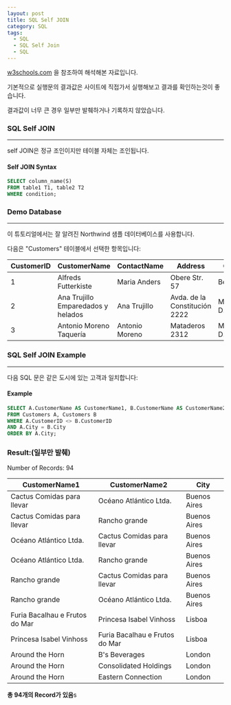 ```yaml
---
layout: post
title: SQL Self JOIN
category: SQL
tags:
  - SQL
  - SQL Self Join
  - SQL 
---
```




[w3schools.com](www.w3schools.com/sql) 을 참조하여 해석해본 자료입니다.

기본적으로 실행문의 결과값은 사이트에 직접가서 실행해보고 결과를 확인하는것이 좋습니다.

결과값이 너무 큰 경우 일부만 발췌하거나 기록하지 않았습니다.





### SQL Self JOIN

---

self JOIN은 정규 조인이지만 테이블 자체는 조인됩니다.



#### Self JOIN Syntax

```sql
SELECT column_name(S)
FROM table1 T1, table2 T2
WHERE condition;
```





### Demo Database

---

이 튜토리얼에서는 잘 알려진 Northwind 샘플 데이터베이스를 사용합니다.

다음은 "Customers" 테이블에서 선택한 항목입니다:

| CustomerID | CustomerName                       | ContactName    | Address                       | City        | PostalCode | Country |
| ---------- | ---------------------------------- | -------------- | ----------------------------- | ----------- | ---------- | ------- |
| 1          | Alfreds Futterkiste                | Maria Anders   | Obere Str. 57                 | Berlin      | 12209      | Germany |
| 2          | Ana Trujillo Emparedados y helados | Ana Trujillo   | Avda. de la Constitución 2222 | México D.F. | 05021      | Mexico  |
| 3          | Antonio Moreno Taquería            | Antonio Moreno | Mataderos 2312                | México D.F. | 05023      | Mexico  |



### SQL Self JOIN Example

---

다음 SQL 문은 같은 도시에 있는 고객과 일치합니다:



#### Example

```sql
SELECT A.CustomerName AS CustomerName1, B.CustomerName AS CustomerName2, A.City
FROM Customers A, Customers B
WHERE A.CustomerID <> B.CustomerID
AND A.City = B.City 
ORDER BY A.City;
```



### Result:(일부만 발췌)

Number of Records: 94

| CustomerName1                  | CustomerName2                  | City         |
| ------------------------------ | ------------------------------ | ------------ |
| Cactus Comidas para llevar     | Océano Atlántico Ltda.         | Buenos Aires |
| Cactus Comidas para llevar     | Rancho grande                  | Buenos Aires |
| Océano Atlántico Ltda.         | Cactus Comidas para llevar     | Buenos Aires |
| Océano Atlántico Ltda.         | Rancho grande                  | Buenos Aires |
| Rancho grande                  | Cactus Comidas para llevar     | Buenos Aires |
| Rancho grande                  | Océano Atlántico Ltda.         | Buenos Aires |
| Furia Bacalhau e Frutos do Mar | Princesa Isabel Vinhoss        | Lisboa       |
| Princesa Isabel Vinhoss        | Furia Bacalhau e Frutos do Mar | Lisboa       |
| Around the Horn                | B's Beverages                  | London       |
| Around the Horn                | Consolidated Holdings          | London       |
| Around the Horn                | Eastern Connection             | London       |

**총 94개의 Record가 있음**s
